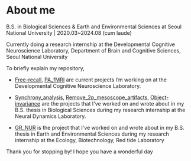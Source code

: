 # About me
B.S. in Biological Sciences 
& Earth and Environmental Sciences 
at Seoul National University | 2020.03~2024.08 (cum laude)

Currently doing a research internship at 
the Developmental Cognitive Neuroscience Laboratory, 
Department of Brain and Cognitive Sciences, Seoul National University

To briefly explain my repository,
- [Free-recall](https://github.com/kate5285/Free-recall), [PA_fMRI](https://github.com/kate5285/PA_fMRI) are current projects I’m working on at the Developmental Cognitive Neuroscience Laboratory.

- [Synchrony_analysis](https://github.com/kate5285/Synchrony_analysis), [Remove_2p_mesoscope_artifacts](https://github.com/kate5285/Remove_2p_mesoscope_artifacts), [Object-invariance](https://github.com/kate5285/Object-invariance) are the projects that I've worked on and wrote about in my B.S. thesis in Biological Sciences during my research internship at the Neural Dynamics Laboratory.

- [GR_NUR](https://github.com/kate5285/GR_NUR) is the project that I've worked on and wrote about in my B.S. thesis in Earth and Environmental 
Sciences during my research internship at the Ecology, Biotechnology, Red tide Laboratory

Thank you for stopping by! I hope you have a wonderful day
